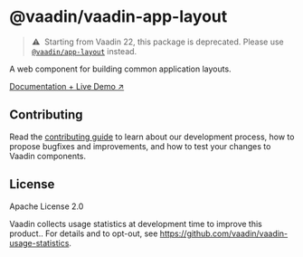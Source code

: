 # @vaadin/vaadin-app-layout

> ⚠️&nbsp; Starting from Vaadin 22, this package is deprecated.
> Please use [`@vaadin/app-layout`](https://www.npmjs.com/package/@vaadin/app-layout) instead.

A web component for building common application layouts.

[Documentation + Live Demo ↗](https://vaadin.com/docs/latest/components/app-layout)

## Contributing

Read the [contributing guide](https://vaadin.com/docs/latest/contributing/overview) to learn about our development process, how to propose bugfixes and improvements, and how to test your changes to Vaadin components.

## License

Apache License 2.0

Vaadin collects usage statistics at development time to improve this product..
For details and to opt-out, see https://github.com/vaadin/vaadin-usage-statistics.
